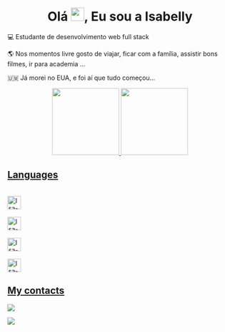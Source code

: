 <h1 align="center">Olá <img src="https://raw.githubusercontent.com/MartinHeinz/MartinHeinz/master/wave.gif" width="30px" height="30px">, Eu sou a Isabelly</h1>

💻 Estudante de desenvolvimento web full stack

🌎 Nos momentos livre gosto de viajar, ficar com a família, assistir bons filmes, ir para academia ...

🇺🇲 Já morei no EUA, e foi aí que tudo começou...

<div align="center">
  <a href="https://github.com/Isa-Vieira">
  <img height="150em" src="https://github-readme-stats.vercel.app/api?username=Isa-Vieira&show_icons=true&theme=dracula&include_all_commits=true&count_private=true"/>
  <img height="150em" src="https://github-readme-stats.vercel.app/api/top-langs/?username=Isa-Vieira&layout=compact&langs_count=7&theme=dracula"/>
</div>

## Languages 
<div style="display: inline_block"><br> 
 <img align="center" alt="Isa-js" height="30" width"40" src="https://cdn.jsdelivr.net/gh/devicons/devicon/icons/javascript/javascript-plain.svg" />
  
  <div style="display: inline_block"><br> 
 <img align="center" alt="Isa-js" height="30" width"40"  src="https://cdn.jsdelivr.net/gh/devicons/devicon/icons/html5/html5-plain-wordmark.svg" />
    
  <div style="display: inline_block"><br>   
 <img align="center" alt="Isa-js" height="30" width"40" src="https://cdn.jsdelivr.net/gh/devicons/devicon/icons/css3/css3-plain-wordmark.svg" />
          
          
 <div style="display: inline_block"><br> 
<img align="center" alt="Isa-js" height="30" width"40"  src="https://cdn.jsdelivr.net/gh/devicons/devicon/icons/docker/docker-original-wordmark.svg"/>
 </div>          


  
  ## My contacts
 
<div> 
<p align="left">
  <a href="https://www.linkedin.com/in/isabelly-vieira-dev/" target="_blank"><img src="https://img.shields.io/badge/-LinkedIn-%230077B5?style=for-the-badge&logo=linkedin&logoColor=white" target="_blank"></a>
</p>
  
  <div>
    <p align="left">
      <a href="" target="_blanck"><img
       src="https://img.shields.io/badge/iCloud-3693F3?style=for-the-badge&logo=iCloud&logoColor=white" target="_blank"></a>
    </p>
